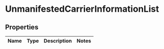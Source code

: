 
# UnmanifestedCarrierInformationList

## Properties
Name | Type | Description | Notes
------------ | ------------- | ------------- | -------------




